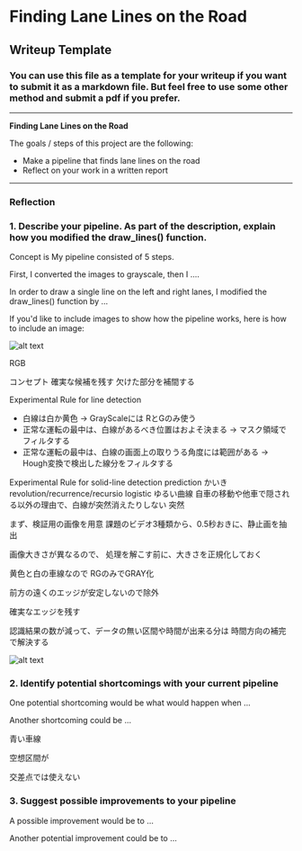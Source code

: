 # **Finding Lane Lines on the Road** 

## Writeup Template

### You can use this file as a template for your writeup if you want to submit it as a markdown file. But feel free to use some other method and submit a pdf if you prefer.

---

**Finding Lane Lines on the Road**

The goals / steps of this project are the following:
* Make a pipeline that finds lane lines on the road
* Reflect on your work in a written report


[//]: # (Image References)

[scope]: ./figure/scope.png "Scope of line-detection"

[image1]: ./examples/grayscale.jpg "Grayscale"

---

### Reflection

### 1. Describe your pipeline. As part of the description, explain how you modified the draw_lines() function.


Concept is 
My pipeline consisted of 5 steps. 

First, I converted the images to grayscale, then I .... 

In order to draw a single line on the left and right lanes,
 I modified the draw_lines() function by ...

If you'd like to include images to show how the pipeline works, 
here is how to include an image: 


![alt text][image1]



RGB

コンセプト
確実な候補を残す
欠けた部分を補間する


Experimental Rule for line detection
- 白線は白か黄色 -> GrayScaleには RとGのみ使う
- 正常な運転の最中は、白線があるべき位置はおよそ決まる -> マスク領域でフィルタする
- 正常な運転の最中は、白線の画面上の取りうる角度には範囲がある -> Hough変換で検出した線分をフィルタする

Experimental Rule for solid-line detection
 prediction
かいき
revolution/recurrence/recursio
logistic
ゆるい曲線
自車の移動や他車で隠される以外の理由で、白線が突然消えたりしない
突然



まず、検証用の画像を用意
課題のビデオ3種類から、0.5秒おきに、静止画を抽出

画像大きさが異なるので、
処理を解こす前に、大きさを正規化しておく

黄色と白の車線なので
RGのみでGRAY化


前方の遠くのエッジが安定しないので除外



確実なエッジを残す

認識結果の数が減って、データの無い区間や時間が出来る分は
時間方向の補完で解決する




![alt text][image1]


### 2. Identify potential shortcomings with your current pipeline


One potential shortcoming would be what would happen when ... 

Another shortcoming could be ...

青い車線

空想区間が

交差点では使えない


### 3. Suggest possible improvements to your pipeline

A possible improvement would be to ...

Another potential improvement could be to ...

